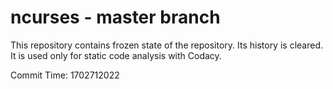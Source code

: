 # ncurses - master branch

This repository contains frozen state of the repository.
Its history is cleared. It is used only for static code
analysis with Codacy.

Commit Time: 1702712022
